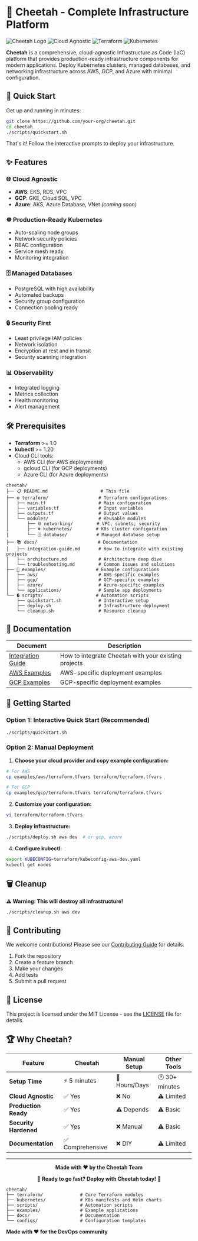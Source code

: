# 🐆 Cheetah - Complete Infrastructure Platform

![Cheetah Logo](https://img.shields.io/badge/🐆-Cheetah-orange?style=for-the-badge)
![Cloud Agnostic](https://img.shields.io/badge/Cloud-Agnostic-blue?style=flat-square)
![Terraform](https://img.shields.io/badge/Terraform-7B42BC?style=flat-square&logo=terraform&logoColor=white)
![Kubernetes](https://img.shields.io/badge/Kubernetes-326CE5?style=flat-square&logo=kubernetes&logoColor=white)

**Cheetah** is a comprehensive, cloud-agnostic Infrastructure as Code (IaC) platform that provides production-ready infrastructure components for modern applications. Deploy Kubernetes clusters, managed databases, and networking infrastructure across AWS, GCP, and Azure with minimal configuration.

## 🚀 Quick Start

Get up and running in minutes:

```bash
git clone https://github.com/your-org/cheetah.git
cd cheetah
./scripts/quickstart.sh
```

That's it! Follow the interactive prompts to deploy your infrastructure.

## ✨ Features

### 🌐 **Cloud Agnostic**
- **AWS**: EKS, RDS, VPC
- **GCP**: GKE, Cloud SQL, VPC
- **Azure**: AKS, Azure Database, VNet *(coming soon)*

### ☸️ **Production-Ready Kubernetes**
- Auto-scaling node groups
- Network security policies
- RBAC configuration
- Service mesh ready
- Monitoring integration

### 🗄️ **Managed Databases**
- PostgreSQL with high availability
- Automated backups
- Security group configuration
- Connection pooling ready

### 🔒 **Security First**
- Least privilege IAM policies
- Network isolation
- Encryption at rest and in transit
- Security scanning integration

### 📊 **Observability**
- Integrated logging
- Metrics collection
- Health monitoring
- Alert management

## 🛠️ Prerequisites

- **Terraform** >= 1.0
- **kubectl** >= 1.20
- Cloud CLI tools:
  - AWS CLI (for AWS deployments)
  - gcloud CLI (for GCP deployments)
  - Azure CLI (for Azure deployments)

```
cheetah/
├── 📋 README.md                    # This file
├── ⚙️ terraform/                   # Terraform configurations
│   ├── main.tf                    # Main configuration
│   ├── variables.tf               # Input variables
│   ├── outputs.tf                 # Output values
│   └── modules/                   # Reusable modules
│       ├── 🌐 networking/         # VPC, subnets, security
│       ├── ☸️ kubernetes/         # K8s cluster configuration
│       └── 🗄️ database/           # Managed database setup
├── 📚 docs/                       # Documentation
│   ├── integration-guide.md       # How to integrate with existing projects
│   ├── architecture.md            # Architecture deep dive
│   └── troubleshooting.md         # Common issues and solutions
├── 🎯 examples/                   # Example configurations
│   ├── aws/                       # AWS-specific examples
│   ├── gcp/                       # GCP-specific examples
│   ├── azure/                     # Azure-specific examples
│   └── applications/              # Sample app deployments
└── �️ scripts/                    # Automation scripts
    ├── quickstart.sh              # Interactive setup
    ├── deploy.sh                  # Infrastructure deployment
    └── cleanup.sh                 # Resource cleanup
```

## 📖 Documentation

| Document | Description |
|----------|-------------|
| [Integration Guide](docs/integration-guide.md) | How to integrate Cheetah with your existing projects |
| [AWS Examples](examples/aws/README.md) | AWS-specific deployment examples |
| [GCP Examples](examples/gcp/README.md) | GCP-specific deployment examples |

## 🚦 Getting Started

### Option 1: Interactive Quick Start (Recommended)

```bash
./scripts/quickstart.sh
```

### Option 2: Manual Deployment

1. **Choose your cloud provider and copy example configuration:**

```bash
# For AWS
cp examples/aws/terraform.tfvars terraform/terraform.tfvars

# For GCP
cp examples/gcp/terraform.tfvars terraform/terraform.tfvars
```

2. **Customize your configuration:**

```bash
vi terraform/terraform.tfvars
```

3. **Deploy infrastructure:**

```bash
./scripts/deploy.sh aws dev  # or gcp, azure
```

4. **Configure kubectl:**

```bash
export KUBECONFIG=terraform/kubeconfig-aws-dev.yaml
kubectl get nodes
```

## 🗑️ Cleanup

**⚠️ Warning: This will destroy all infrastructure!**

```bash
./scripts/cleanup.sh aws dev
```

## 🤝 Contributing

We welcome contributions! Please see our [Contributing Guide](CONTRIBUTING.md) for details.

1. Fork the repository
2. Create a feature branch
3. Make your changes
4. Add tests
5. Submit a pull request

## 📜 License

This project is licensed under the MIT License - see the [LICENSE](LICENSE) file for details.

## 🏆 Why Cheetah?

| Feature | Cheetah | Manual Setup | Other Tools |
|---------|---------|--------------|-------------|
| **Setup Time** | ⚡ 5 minutes | 🐌 Hours/Days | 🕐 30+ minutes |
| **Cloud Agnostic** | ✅ Yes | ❌ No | ⚠️ Limited |
| **Production Ready** | ✅ Yes | ⚠️ Depends | ⚠️ Basic |
| **Security Hardened** | ✅ Yes | ❌ Manual | ⚠️ Basic |
| **Documentation** | ✅ Comprehensive | ❌ DIY | ⚠️ Limited |

---

<div align="center">

**Made with ❤️ by the Cheetah Team**

🚀 **Ready to go fast? Deploy with Cheetah today!** 🐆

</div>

```
cheetah/
├── terraform/              # Core Terraform modules
├── kubernetes/             # K8s manifests and Helm charts
├── scripts/                # Automation scripts
├── examples/               # Example applications
├── docs/                   # Documentation
└── configs/                # Configuration templates
```

**Made with ❤️ for the DevOps community**
